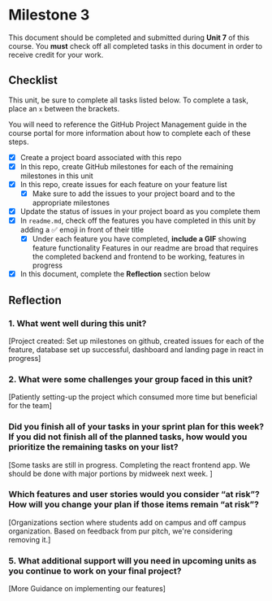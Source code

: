# Milestone 3

This document should be completed and submitted during **Unit 7** of this course. You **must** check off all completed tasks in this document in order to receive credit for your work.

## Checklist

This unit, be sure to complete all tasks listed below. To complete a task, place an `x` between the brackets.

You will need to reference the GitHub Project Management guide in the course portal for more information about how to complete each of these steps.

- [x] Create a project board associated with this repo
- [x] In this repo, create GitHub milestones for each of the remaining milestones in this unit
- [x] In this repo, create issues for each feature on your feature list
  - [x] Make sure to add the issues to your project board and to the appropriate milestones
- [x] Update the status of issues in your project board as you complete them
- [x] In `readme.md`, check off the features you have completed in this unit by adding a ✅ emoji in front of their title
  - [x] Under each feature you have completed, **include a GIF** showing feature functionality
        Features in our readme are broad that requires the completed backend and frontend to be working, features in progress
- [x] In this document, complete the **Reflection** section below

## Reflection

### 1. What went well during this unit?

[Project created: Set up milestones on github, created issues for each of the feature, database set up successful, dashboard and landing page in react in progress]

### 2. What were some challenges your group faced in this unit?

[Patiently setting-up the project which consumed more time but beneficial for the team]

### Did you finish all of your tasks in your sprint plan for this week? If you did not finish all of the planned tasks, how would you prioritize the remaining tasks on your list?

[Some tasks are still in progress. Completing the react frontend app. We should be done with major portions by midweek next week. ]

### Which features and user stories would you consider “at risk”? How will you change your plan if those items remain “at risk”?

[Organizations section where students add on campus and off campus organization. Based on feedback from pur pitch, we're considering removing it.]

### 5. What additional support will you need in upcoming units as you continue to work on your final project?

[More Guidance on implementing our features]
